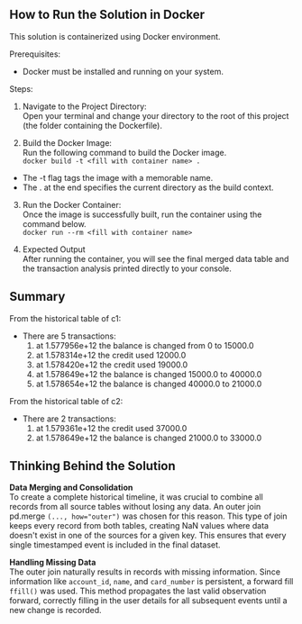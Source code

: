 
## **How to Run the Solution in Docker**
This solution is containerized using Docker environment.

Prerequisites:<br />
- Docker must be installed and running on your system.<br />

Steps:<br />
1. Navigate to the Project Directory:<br />
   Open your terminal and change your directory to the root of this project (the folder containing the Dockerfile).<br />

2. Build the Docker Image:<br />
Run the following command to build the Docker image.<br />
```docker build -t <fill with container name> .```<br />
- The -t flag tags the image with a memorable name.<br />
- The . at the end specifies the current directory as the build context.<br />

3. Run the Docker Container:<br />
Once the image is successfully built, run the container using the command below.<br />
```docker run --rm <fill with container name>```<br />

4. Expected Output<br />
After running the container, you will see the final merged data table and the transaction analysis printed directly to your console. <br />

## **Summary**
From the historical table of c1:<br />
   - There are 5 transactions:<br />
      1. at 1.577956e+12  the balance is changed from 0 to 15000.0<br />
      2. at 1.578314e+12  the credit used 12000.0<br />
      3. at 1.578420e+12  the credit used 19000.0<br />
      4. at 1.578649e+12  the balance is changed 15000.0 to 40000.0<br />
      5. at 1.578654e+12  the balance is changed 40000.0 to 21000.0<br />


From the historical table of c2:<br />
   - There are 2 transactions:<br />
      1. at 1.579361e+12  the credit used 37000.0<br />
      2. at 1.578649e+12  the balance is changed 21000.0 to 33000.0<br />

## **Thinking Behind the Solution**
**Data Merging and Consolidation**<br />
To create a complete historical timeline, it was crucial to combine all records from all source tables without losing any data. An outer join pd.merge ```(..., how="outer")``` was chosen for this reason. This type of join keeps every record from both tables, creating NaN values where data doesn't exist in one of the sources for a given key. This ensures that every single timestamped event is included in the final dataset.<br />

**Handling Missing Data**<br />
The outer join naturally results in records with missing information. Since information like ```account_id```, ```name```, and ```card_number``` is persistent, a forward fill ```ffill()``` was used. This method propagates the last valid observation forward, correctly filling in the user details for all subsequent events until a new change is recorded.<br />